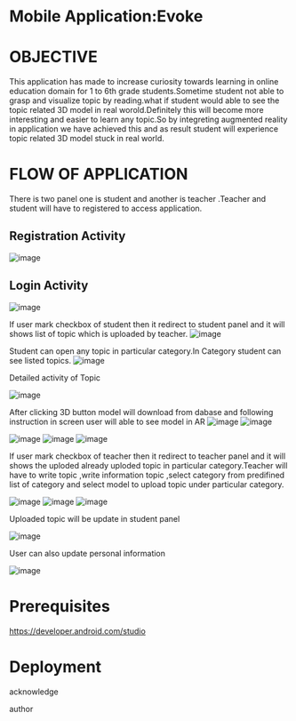 # Mobile Application:Evoke

# OBJECTIVE
This application has made to increase curiosity towards learning in online education domain for 1 to 6th grade students.Sometime student not able to grasp and visualize topic by reading.what if student would able to see the topic related 3D model in real worold.Definitely this will become more interesting and easier to learn any topic.So by integreting 
augmented reality in application we have achieved this and as result student will experience topic related 3D model stuck in real world.


# FLOW OF APPLICATION
There is two panel one is student and another is teacher .Teacher and student will have to registered to access application.


## Registration Activity
![image](https://user-images.githubusercontent.com/61896510/134202984-bf9487b5-e9e5-4f56-a406-309634b3a115.png)


## Login Activity
![image](https://user-images.githubusercontent.com/61896510/134203206-80c125c7-d6ea-445d-bdee-459a5e50c2fd.png)


If user mark checkbox of student then it redirect to student panel and it will shows list of topic which is uploaded by teacher.
![image](https://user-images.githubusercontent.com/61896510/134203456-d9462033-ee2f-410d-9cd5-4075e39e6985.png)


Student can open any topic in particular category.In Category student can see listed topics.
![image](https://user-images.githubusercontent.com/61896510/134204478-6b42d39c-e8e6-4890-8e4d-a78948005ca0.png)

Detailed activity of Topic

![image](https://user-images.githubusercontent.com/61896510/134204552-f07bfdb2-aae6-4b1c-a737-ce060d171eb0.png)


After clicking 3D button model will download from dabase and following instruction in screen user will able to see model in AR
![image](https://user-images.githubusercontent.com/61896510/134207610-1487b8c2-016b-4d20-b1fe-84b226d8c583.png)  ![image](https://user-images.githubusercontent.com/61896510/134207738-44437e71-0df7-46d4-b430-827ad695e9cd.png)

![image](https://user-images.githubusercontent.com/61896510/134207790-5ecbd074-948b-499f-9d6a-f44ffe531aae.png)   ![image](https://user-images.githubusercontent.com/61896510/134207856-b5675274-4aaa-44af-bf1e-7892defa993e.png)   ![image](https://user-images.githubusercontent.com/61896510/134207913-825ec04f-b78f-4931-8c4a-6c4ddcb5d495.png)




If user mark checkbox of teacher then it redirect to teacher panel and it will shows the uploded already uploded topic in particular category.Teacher will have to write topic ,write information topic ,select category from predifined list of category and select model to upload topic under particular category.


![image](https://user-images.githubusercontent.com/61896510/134205615-def6af4a-3380-4042-a2ce-4e375ec7fa9a.png)  ![image](https://user-images.githubusercontent.com/61896510/134205686-f3c57dd9-ebc9-45fc-9630-65668a1b2f10.png)   ![image](https://user-images.githubusercontent.com/61896510/134205828-34b7996a-da35-4183-9154-01aa4a7f09e4.png)


Uploaded topic will be update in student panel

![image](https://user-images.githubusercontent.com/61896510/134207201-e1b49384-3c09-4844-883f-d7e6e7ce14e6.png)


User can also update personal information


![image](https://user-images.githubusercontent.com/61896510/134204695-1dea96aa-ae5f-43ba-bd0d-67a18bc9b26d.png)



# Prerequisites
https://developer.android.com/studio

#  Deployment
 
 
 

 
 acknowledge
 
 author
 
 
